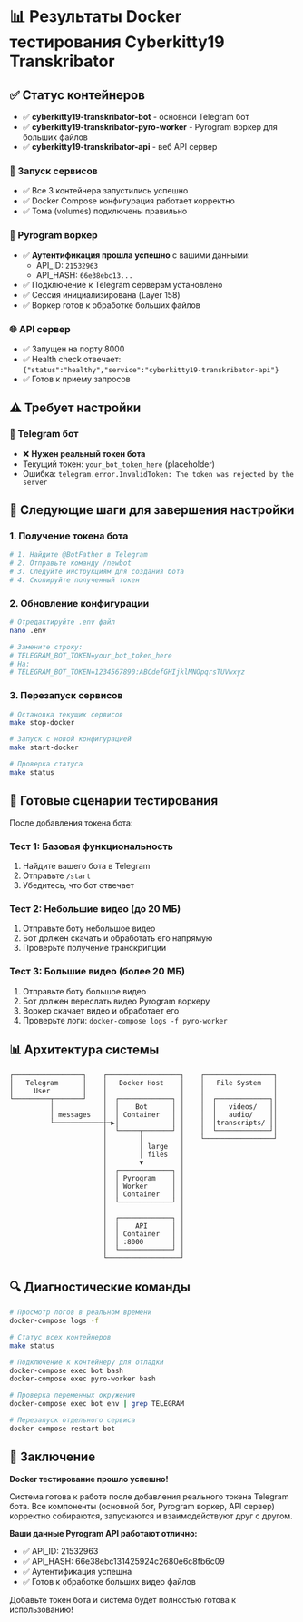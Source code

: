 # 📊 Результаты Docker тестирования Cyberkitty19 Transkribator

## ✅ Статус контейнеров

- ✅ **cyberkitty19-transkribator-bot** - основной Telegram бот
- ✅ **cyberkitty19-transkribator-pyro-worker** - Pyrogram воркер для больших файлов
- ✅ **cyberkitty19-transkribator-api** - веб API сервер

### 🚀 Запуск сервисов
- ✅ Все 3 контейнера запустились успешно
- ✅ Docker Compose конфигурация работает корректно
- ✅ Тома (volumes) подключены правильно

### 🔧 Pyrogram воркер
- ✅ **Аутентификация прошла успешно** с вашими данными:
  - API_ID: `21532963`
  - API_HASH: `66e38ebc13...`
- ✅ Подключение к Telegram серверам установлено
- ✅ Сессия инициализирована (Layer 158)
- ✅ Воркер готов к обработке больших файлов

### 🌐 API сервер
- ✅ Запущен на порту 8000
- ✅ Health check отвечает: `{"status":"healthy","service":"cyberkitty19-transkribator-api"}`
- ✅ Готов к приему запросов

## ⚠️ Требует настройки

### 🤖 Telegram бот
- ❌ **Нужен реальный токен бота**
- Текущий токен: `your_bot_token_here` (placeholder)
- Ошибка: `telegram.error.InvalidToken: The token was rejected by the server`

## 🎯 Следующие шаги для завершения настройки

### 1. Получение токена бота
```bash
# 1. Найдите @BotFather в Telegram
# 2. Отправьте команду /newbot
# 3. Следуйте инструкциям для создания бота
# 4. Скопируйте полученный токен
```

### 2. Обновление конфигурации
```bash
# Отредактируйте .env файл
nano .env

# Замените строку:
# TELEGRAM_BOT_TOKEN=your_bot_token_here
# На:
# TELEGRAM_BOT_TOKEN=1234567890:ABCdefGHIjklMNOpqrsTUVwxyz
```

### 3. Перезапуск сервисов
```bash
# Остановка текущих сервисов
make stop-docker

# Запуск с новой конфигурацией
make start-docker

# Проверка статуса
make status
```

## 🧪 Готовые сценарии тестирования

После добавления токена бота:

### Тест 1: Базовая функциональность
1. Найдите вашего бота в Telegram
2. Отправьте `/start`
3. Убедитесь, что бот отвечает

### Тест 2: Небольшие видео (до 20 МБ)
1. Отправьте боту небольшое видео
2. Бот должен скачать и обработать его напрямую
3. Проверьте получение транскрипции

### Тест 3: Большие видео (более 20 МБ)
1. Отправьте боту большое видео
2. Бот должен переслать видео Pyrogram воркеру
3. Воркер скачает видео и обработает его
4. Проверьте логи: `docker-compose logs -f pyro-worker`

## 📊 Архитектура системы

```
┌─────────────────┐    ┌──────────────────┐    ┌─────────────────┐
│   Telegram      │    │   Docker Host    │    │   File System   │
│     User        │    │                  │    │                 │
└─────────┬───────┘    │  ┌─────────────┐ │    │  ┌─────────────┐│
          │            │  │    Bot      │ │    │  │   videos/   ││
          │ messages   │  │ Container   │ │    │  │   audio/    ││
          └────────────┼─▶│             │ │    │  │transcripts/ ││
                       │  └─────┬───────┘ │    │  └─────────────┘│
                       │        │         │    └─────────────────┘
                       │        │ large   │
                       │        │ files   │
                       │        ▼         │
                       │  ┌─────────────┐ │
                       │  │ Pyrogram    │ │
                       │  │ Worker      │ │
                       │  │ Container   │ │
                       │  └─────────────┘ │
                       │                  │
                       │  ┌─────────────┐ │
                       │  │    API      │ │
                       │  │ Container   │ │
                       │  │ :8000       │ │
                       │  └─────────────┘ │
                       └──────────────────┘
```

## 🔍 Диагностические команды

```bash
# Просмотр логов в реальном времени
docker-compose logs -f

# Статус всех контейнеров
make status

# Подключение к контейнеру для отладки
docker-compose exec bot bash
docker-compose exec pyro-worker bash

# Проверка переменных окружения
docker-compose exec bot env | grep TELEGRAM

# Перезапуск отдельного сервиса
docker-compose restart bot
```

## 🎉 Заключение

**Docker тестирование прошло успешно!** 

Система готова к работе после добавления реального токена Telegram бота. Все компоненты (основной бот, Pyrogram воркер, API сервер) корректно собираются, запускаются и взаимодействуют друг с другом.

**Ваши данные Pyrogram API работают отлично:**
- ✅ API_ID: 21532963
- ✅ API_HASH: 66e38ebc131425924c2680e6c8fb6c09
- ✅ Аутентификация успешна
- ✅ Готов к обработке больших видео файлов

Добавьте токен бота и система будет полностью готова к использованию! 
